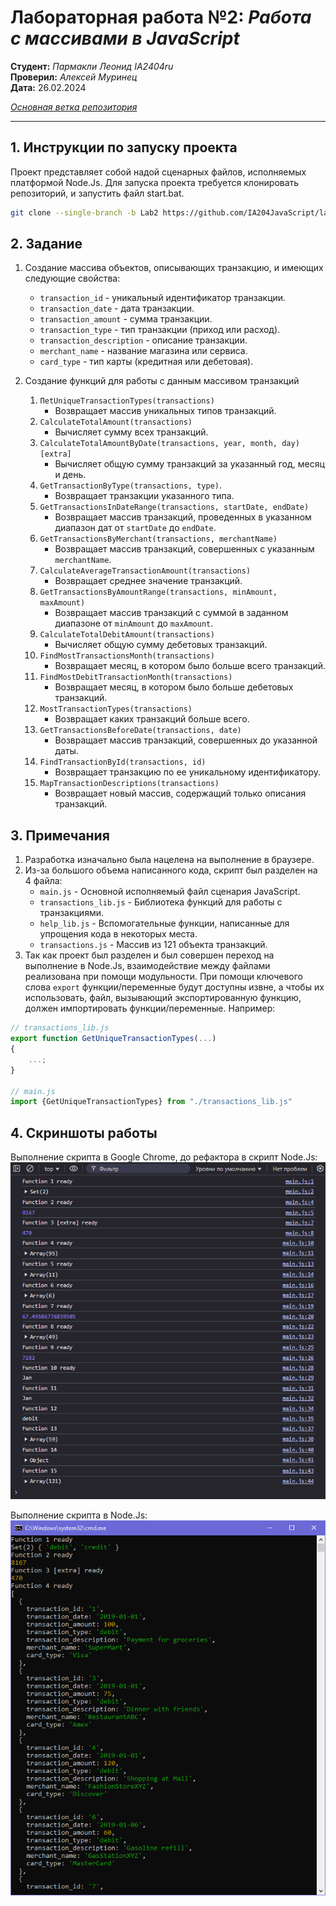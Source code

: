 # **Лабораторная работа №2:** *Работа с массивами в JavaScript*

__Студент:__  *Пармакли Леонид IA2404ru*  
__Проверил:__  *Алексей Муринец*  
__Дата:__ 26.02.2024

*[Основная ветка репозитория](https://github.com/IA204JavaScript/labworks_leopard187)*

---

## 1. Инструкции по запуску проекта

Проект представляет собой надой сценарных файлов, исполняемых платформой Node.Js. Для запуска проекта требуется клонировать репозиторий, и запустить файл start.bat.

```bash
git clone --single-branch -b Lab2 https://github.com/IA204JavaScript/labworks_leopard187.git
```

## 2. Задание

1. Создание массива объектов, описывающих транзакцию, и имеющих следующие свойства: 
   - `transaction_id` - уникальный идентификатор транзакции.
   - `transaction_date` - дата транзакции.
   - `transaction_amount` - сумма транзакции.
   - `transaction_type` - тип транзакции (приход или расход).
   - `transaction_description` - описание транзакции.
   - `merchant_name` - название магазина или сервиса.
   - `card_type` - тип карты (кредитная или дебетовая).

2. Создание функций для работы с данным массивом транзакций
    1. `ПetUniqueTransactionTypes(transactions)`
        - Возвращает массив уникальных типов транзакций.
    2. `CalculateTotalAmount(transactions)`
        - Вычисляет сумму всех транзакций.
    3. `CalculateTotalAmountByDate(transactions, year, month, day) [extra]`
        - Вычисляет общую сумму транзакций за указанный год, месяц и день.
    4. `GetTransactionByType(transactions, type)`.
        - Возвращает транзакции указанного типа.
    5. `GetTransactionsInDateRange(transactions, startDate, endDate)`
        - Возвращает массив транзакций, проведенных в указанном диапазон дат от `startDate` до `endDate`.
    6. `GetTransactionsByMerchant(transactions, merchantName)`
        - Возвращает массив транзакций, совершенных с указанным `merchantName`.
    7. `CalculateAverageTransactionAmount(transactions)`
        - Возвращает среднее значение транзакций.
    8. `GetTransactionsByAmountRange(transactions, minAmount, maxAmount)`
        - Возвращает массив транзакций с суммой в заданном диапазоне от `minAmount` до `maxAmount`.
    9. `CalculateTotalDebitAmount(transactions)`
        - Вычисляет общую сумму дебетовых транзакций.
    10. `FindMostTransactionsMonth(transactions)`
        - Возвращает месяц, в котором было больше всего транзакций.
    11. `FindMostDebitTransactionMonth(transactions)`
        - Возвращает месяц, в котором было больше дебетовых транзакций.
    12. `MostTransactionTypes(transactions)`
        - Возвращает каких транзакций больше всего.
    13. `GetTransactionsBeforeDate(transactions, date)`
        - Возвращает массив транзакций, совершенных до указанной даты.
    14. `FindTransactionById(transactions, id)`
        - Возвращает транзакцию по ее уникальному идентификатору.
    15. `MapTransactionDescriptions(transactions)`
        - Возвращает новый массив, содержащий только описания транзакций.


## 3. Примечания
1. Разработка изначально была нацелена на выполнение в браузере. 
2. Из-за большого объема написанного кода, скрипт был разделен на 4 файла:
    - `main.js` - Основной исполняемый файл сценария JavaScript.
    - `transactions_lib.js` - Библиотека функций для работы с транзакциями.
    - `help_lib.js` - Вспомогательные функции, написанные для упрощения кода в некоторых места.
    - `transactions.js` - Массив из 121 объекта транзакций.
3. Так как проект был разделен и был совершен переход на выполнение в Node.Js, взаимодействие между файлами реализована при помощи модульности. При помощи ключевого слова `export` функции/переменные будут доступны извне, а чтобы их использовать, файл, вызывающий экспортированную функцию, должен импортировать функции/переменные. Например:
```js
// transactions_lib.js
export function GetUniqueTransactionTypes(...)
{
    ...;
}

// main.js
import {GetUniqueTransactionTypes} from "./transactions_lib.js"
```

## 4. Скриншоты работы 

Выполнение скрипта в Google Chrome, до рефактора в скрипт Node.Js:
<img src="./images/1.jpg" alt="Выполнение в Chrome">

Выполнение скрипта в Node.Js:
<img src="./images/2.jpg" alt="Выполнение в Node.Js">